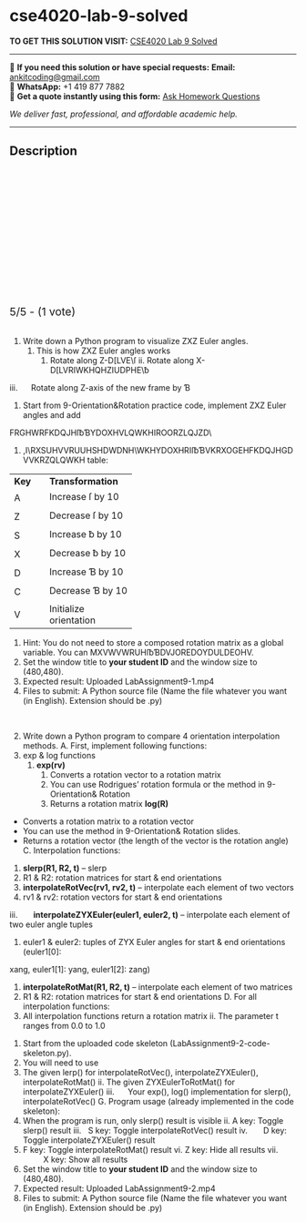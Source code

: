 # cse4020-lab-9-solved
**TO GET THIS SOLUTION VISIT:** [CSE4020 Lab 9 Solved](https://www.ankitcodinghub.com/product/cse4020-lab-9-solved/)


---

📩 **If you need this solution or have special requests:** **Email:** ankitcoding@gmail.com  
📱 **WhatsApp:** +1 419 877 7882  
📄 **Get a quote instantly using this form:** [Ask Homework Questions](https://www.ankitcodinghub.com/services/ask-homework-questions/)

*We deliver fast, professional, and affordable academic help.*

---

<h2>Description</h2>



<div class="kk-star-ratings kksr-auto kksr-align-center kksr-valign-top" data-payload="{&quot;align&quot;:&quot;center&quot;,&quot;id&quot;:&quot;91698&quot;,&quot;slug&quot;:&quot;default&quot;,&quot;valign&quot;:&quot;top&quot;,&quot;ignore&quot;:&quot;&quot;,&quot;reference&quot;:&quot;auto&quot;,&quot;class&quot;:&quot;&quot;,&quot;count&quot;:&quot;1&quot;,&quot;legendonly&quot;:&quot;&quot;,&quot;readonly&quot;:&quot;&quot;,&quot;score&quot;:&quot;5&quot;,&quot;starsonly&quot;:&quot;&quot;,&quot;best&quot;:&quot;5&quot;,&quot;gap&quot;:&quot;4&quot;,&quot;greet&quot;:&quot;Rate this product&quot;,&quot;legend&quot;:&quot;5\/5 - (1 vote)&quot;,&quot;size&quot;:&quot;24&quot;,&quot;title&quot;:&quot;CSE4020 Lab 9 Solved&quot;,&quot;width&quot;:&quot;138&quot;,&quot;_legend&quot;:&quot;{score}\/{best} - ({count} {votes})&quot;,&quot;font_factor&quot;:&quot;1.25&quot;}">

<div class="kksr-stars">

<div class="kksr-stars-inactive">
            <div class="kksr-star" data-star="1" style="padding-right: 4px">


<div class="kksr-icon" style="width: 24px; height: 24px;"></div>
        </div>
            <div class="kksr-star" data-star="2" style="padding-right: 4px">


<div class="kksr-icon" style="width: 24px; height: 24px;"></div>
        </div>
            <div class="kksr-star" data-star="3" style="padding-right: 4px">


<div class="kksr-icon" style="width: 24px; height: 24px;"></div>
        </div>
            <div class="kksr-star" data-star="4" style="padding-right: 4px">


<div class="kksr-icon" style="width: 24px; height: 24px;"></div>
        </div>
            <div class="kksr-star" data-star="5" style="padding-right: 4px">


<div class="kksr-icon" style="width: 24px; height: 24px;"></div>
        </div>
    </div>

<div class="kksr-stars-active" style="width: 138px;">
            <div class="kksr-star" style="padding-right: 4px">


<div class="kksr-icon" style="width: 24px; height: 24px;"></div>
        </div>
            <div class="kksr-star" style="padding-right: 4px">


<div class="kksr-icon" style="width: 24px; height: 24px;"></div>
        </div>
            <div class="kksr-star" style="padding-right: 4px">


<div class="kksr-icon" style="width: 24px; height: 24px;"></div>
        </div>
            <div class="kksr-star" style="padding-right: 4px">


<div class="kksr-icon" style="width: 24px; height: 24px;"></div>
        </div>
            <div class="kksr-star" style="padding-right: 4px">


<div class="kksr-icon" style="width: 24px; height: 24px;"></div>
        </div>
    </div>
</div>


<div class="kksr-legend" style="font-size: 19.2px;">
            5/5 - (1 vote)    </div>
    </div>
&nbsp;

<ol>
<li>Write down a Python program to visualize ZXZ Euler angles.
<ol>
<li>This is how ZXZ Euler angles works
<ol>
<li>Rotate along Z-D[LVE\ſ ii. Rotate along X-D[LVRIWKHQHZIUDPHE\ƀ</li>
</ol>
</li>
</ol>
</li>
</ol>
iii. &nbsp;&nbsp;&nbsp;&nbsp; Rotate along Z-axis of the new frame by Ɓ

<ol>
<li>Start from 9-Orientation&amp;Rotation practice code, implement ZXZ Euler angles and add</li>
</ol>
FRGHWRFKDQJHſƀƁYDOXHVLQWKHIROORZLQJZD\

<ol>
<li>,I\RXSUHVVRUUHSHDWDNH\WKHYDOXHRIſƀƁVKRXOGEHFKDQJHGDVVKRZQLQWKH table:</li>
</ol>
<table width="184">
<tbody>
<tr>
<td width="46"><strong>Key </strong></td>
<td width="137"><strong>Transformation </strong></td>
</tr>
<tr>
<td width="46">A</td>
<td width="137">Increase ſ by 10</td>
</tr>
<tr>
<td width="46">Z</td>
<td width="137">Decrease ſ by 10</td>
</tr>
<tr>
<td width="46">S</td>
<td width="137">Increase ƀ by 10</td>
</tr>
<tr>
<td width="46">X</td>
<td width="137">Decrease ƀ by 10</td>
</tr>
<tr>
<td width="46">D</td>
<td width="137">Increase Ɓ by 10</td>
</tr>
<tr>
<td width="46">C</td>
<td width="137">Decrease Ɓ by 10</td>
</tr>
<tr>
<td width="46">V</td>
<td width="137">Initialize orientation</td>
</tr>
</tbody>
</table>
<ol>
<li>Hint: You do not need to store a composed rotation matrix as a global variable. You can MXVWVWRUHſƀƁDVJOREDOYDULDEOHV.</li>
<li>Set the window title to <strong>your student ID</strong> and the window size to (480,480).</li>
<li>Expected result: Uploaded LabAssignment9-1.mp4</li>
<li>Files to submit: A Python source file (Name the file whatever you want (in English). Extension should be .py)</li>
</ol>
&nbsp;

<ol start="2">
<li>Write down a Python program to compare 4 orientation interpolation methods. A. First, implement following functions:</li>
<li>exp &amp; log functions
<ol>
<li><strong>exp(rv) </strong>
<ol>
<li>Converts a rotation vector to a rotation matrix</li>
<li>You can use Rodrigues’ rotation formula or the method in 9-Orientation&amp; Rotation</li>
<li>Returns a rotation matrix <strong> log(R) </strong></li>
</ol>
</li>
</ol>
</li>
</ol>
<ul>
<li>Converts a rotation matrix to a rotation vector</li>
<li>You can use the method in 9-Orientation&amp; Rotation slides.</li>
<li>Returns a rotation vector (the length of the vector is the rotation angle) C. Interpolation functions:</li>
</ul>
<ol>
<li><strong>slerp(R1, R2, t)</strong> – slerp</li>
<li>R1 &amp; R2: rotation matrices for start &amp; end orientations</li>
<li><strong>interpolateRotVec(rv1, rv2, t)</strong> – interpolate each element of two vectors</li>
<li>rv1 &amp; rv2: rotation vectors for start &amp; end orientations</li>
</ol>
iii. &nbsp;&nbsp;&nbsp;&nbsp;&nbsp; <strong>interpolateZYXEuler(euler1, euler2, t)</strong> – interpolate each element of two euler angle tuples

<ol>
<li>euler1 &amp; euler2: tuples of ZYX Euler angles for start &amp; end orientations (euler1[0]:</li>
</ol>
xang, euler1[1]: yang, euler1[2]: zang)

<ol>
<li><strong>interpolateRotMat(R1, R2, t)</strong> – interpolate each element of two matrices</li>
<li>R1 &amp; R2: rotation matrices for start &amp; end orientations D. For all interpolation functions:</li>
<li>All interpolation functions return a rotation matrix ii. The parameter t ranges from 0.0 to 1.0</li>
</ol>
<ol>
<li>Start from the uploaded code skeleton (LabAssignment9-2-code-skeleton.py).</li>
<li>You will need to use</li>
<li>The given lerp() for interpolateRotVec(), interpolateZYXEuler(), interpolateRotMat() ii. The given ZYXEulerToRotMat() for interpolateZYXEuler() iii. &nbsp;&nbsp;&nbsp;&nbsp; Your exp(), log() implementation for slerp(), interpolateRotVec() G. Program usage (already implemented in the code skeleton):</li>
<li>When the program is run, only slerp() result is visible ii. A key: Toggle slerp() result iii. &nbsp; S key: Toggle interpolateRotVec() result iv. &nbsp;&nbsp;&nbsp;&nbsp;&nbsp; D key: Toggle interpolateZYXEuler() result</li>
<li>F key: Toggle interpolateRotMat() result vi. Z key: Hide all results vii. &nbsp;&nbsp;&nbsp;&nbsp;&nbsp;&nbsp;&nbsp;&nbsp; X key: Show all results</li>
<li>Set the window title to <strong>your student ID</strong> and the window size to (480,480).</li>
<li>Expected result: Uploaded LabAssignment9-2.mp4</li>
<li>Files to submit: A Python source file (Name the file whatever you want (in English). Extension should be .py)</li>
</ol>
&nbsp;
